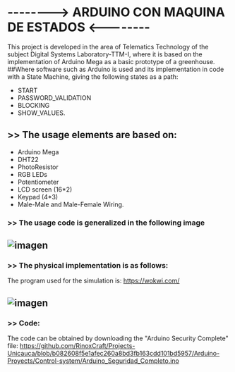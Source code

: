# --------> ARDUINO CON MAQUINA DE ESTADOS <--------

This project is developed in the area of ​​Telematics Technology of the subject Digital Systems Laboratory-TTM-I, where it is based on the implementation of Arduino Mega 
as a basic prototype of a greenhouse.
##Where software such as Arduino is used and its implementation in code with a State Machine, giving the following states as a path:
- START
- PASSWORD_VALIDATION
- BLOCKING
- SHOW_VALUES.

## >> The usage elements are based on:
- Arduino Mega
- DHT22
- PhotoResistor
- RGB LEDs
- Potentiometer
- LCD screen (16*2)
- Keypad (4*3)
- Male-Male and Male-Female Wiring.

### >> The usage code is generalized in the following image
## ![imagen](https://github.com/RinoxCraft/Projects-Unicauca/assets/67917424/3c9055e8-3b7a-4ec5-ba58-6a9f6e17ba62)

### >> The physical implementation is as follows:
The program used for the simulation is:
https://wokwi.com/ 
## ![imagen](https://github.com/RinoxCraft/Projects-Unicauca/assets/67917424/7c3cd0e0-5b0b-447f-a29b-03bce1752739)
### >> Code: 
The code can be obtained by downloading the "Arduino Security Complete" file:
https://github.com/RinoxCraft/Projects-Unicauca/blob/b082608f5e1afec260a8bd3fb163cdd101bd5957/Arduino-Proyects/Control-system/Arduino_Seguridad_Completo.ino 






